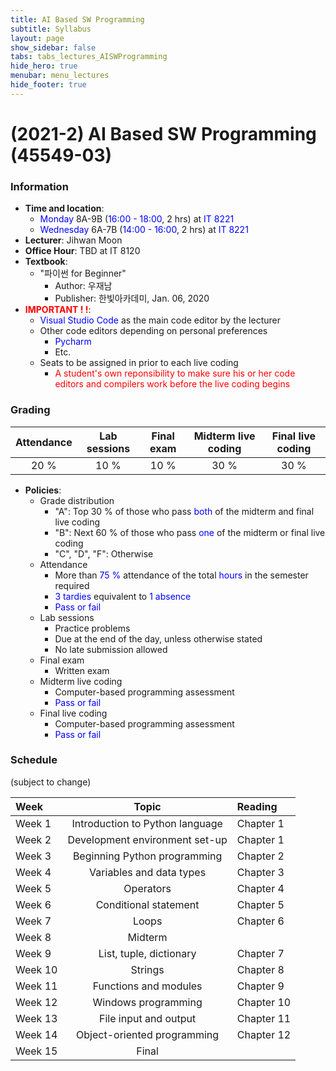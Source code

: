```yaml
---
title: AI Based SW Programming
subtitle: Syllabus
layout: page
show_sidebar: false
tabs: tabs_lectures_AISWProgramming
hide_hero: true
menubar: menu_lectures
hide_footer: true
---
```


# (2021-2) AI Based SW Programming (45549-03)

### Information
* __Time and location__:
    * <span style="color:blue">Monday</span> 8A-9B (<span style="color:blue">16:00 - 18:00</span>, 2 hrs) at <span style="color:blue">IT 8221</span>
    * <span style="color:blue">Wednesday</span> 6A-7B (<span style="color:blue">14:00 - 16:00</span>, 2 hrs) at <span style="color:blue">IT 8221</span>
* __Lecturer__: Jihwan Moon
* __Office Hour__: TBD at IT 8120
* __Textbook__:
    * "파이썬 for Beginner"
        * Author: 우재남
        * Publisher: 한빛아카데미, Jan. 06, 2020
* __<span style="color:red">IMPORTANT ! !</span>__:
    * <span style="color:blue">Visual Studio Code</span> as the main code editor by the lecturer
    * Other code editors depending on personal preferences
        * <span style="color:blue">Pycharm</span>
        * Etc.
    * Seats to be assigned in prior to each live coding
        * <span style="color:red">A student's own reponsibility to make sure his or her code editors and compilers work before the live coding begins</span>

### Grading

| Attendance | Lab sessions | Final exam | Midterm live coding | Final live coding |
|:---:|:---:|:---:|:---:|:---:|
| 20 % | 10 % | 10 % | 30 % | 30 % |

* __Policies__:
    * Grade distribution
        * "A": Top 30 % of those who pass <span style="color:blue">both</span> of the midterm and final live coding
        * "B": Next 60 % of those who pass <span style="color:blue">one</span> of the midterm or final live coding
        * "C", "D", "F": Otherwise
    * Attendance
        * More than <span style="color:blue">75 %</span> attendance of the total <span style="color:blue">hours</span> in the semester required
        * <span style="color:blue">3 tardies</span> equivalent to <span style="color:blue">1 absence</span>
        * <span style="color:blue">Pass or fail</span>
    * Lab sessions
        * Practice problems
        * Due at the end of the day, unless otherwise stated
        * No late submission allowed
    * Final exam
        * Written exam
    * Midterm live coding
        * Computer-based programming assessment
        * <span style="color:blue">Pass or fail</span>
    * Final live coding
        * Computer-based programming assessment
        * <span style="color:blue">Pass or fail</span>

### Schedule
(subject to change)

| Week | Topic | Reading |
|:---|:---:|:---|
| Week 1 | Introduction to Python language | Chapter 1 |
| Week 2 | Development environment set-up | Chapter 1 |
| Week 3 | Beginning Python programming | Chapter 2 |
| Week 4 | Variables and data types | Chapter 3 |
| Week 5 | Operators | Chapter 4 |
| Week 6 | Conditional statement | Chapter 5 |
| Week 7 | Loops | Chapter 6 |
| Week 8 | Midterm |  |
| Week 9 | List, tuple, dictionary | Chapter 7 |
| Week 10 | Strings | Chapter 8 |
| Week 11 | Functions and modules | Chapter 9 |
| Week 12 | Windows programming | Chapter 10 |
| Week 13 | File input and output | Chapter 11 |
| Week 14 | Object-oriented programming | Chapter 12 |
| Week 15 | Final |  |